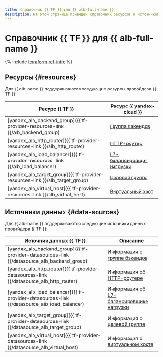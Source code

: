 ```yaml
---
title: Справочник {{ TF }} для {{ alb-full-name }}
description: На этой странице приведен справочник ресурсов и источников данных провайдера {{ TF }}, которые поддерживаются для сервиса {{ alb-name }}.
---
```


# Справочник {{ TF }} для {{ alb-full-name }}

{% include [terraform-ref-intro](../_includes/terraform-ref-intro.md) %}

## Ресурсы {#resources}

Для {{ alb-name }} поддерживаются следующие ресурсы провайдера {{ TF }}:

| **Ресурс {{ TF }}** | **Ресурс {{ yandex-cloud }}** |
| --- | --- |
| [yandex_alb_backend_group]({{ tf-provider-resources-link }}/alb_backend_group) | [Группа бэкендов](./concepts/backend-group.md) |
| [yandex_alb_http_router]({{ tf-provider-resources-link }}/alb_http_router) | [HTTP-роутер](./concepts/http-router.md) |
| [yandex_alb_load_balancer]({{ tf-provider-resources-link }}/alb_load_balancer) | [L7-балансировщик нагрузки](./concepts/application-load-balancer.md) |
| [yandex_alb_target_group]({{ tf-provider-resources-link }}/alb_target_group) | [Целевая группа](./concepts/target-group.md) |
| [yandex_alb_virtual_host]({{ tf-provider-resources-link }}/alb_virtual_host) | [Виртуальный хост](./concepts/http-router.md#virtual-host) |

## Источники данных {#data-sources}

Для {{ alb-name }} поддерживаются следующие источники данных провайдера {{ TF }}:

| **Источник данных {{ TF }}** | **Описание** |
| --- | --- |
| [yandex_alb_backend_group]({{ tf-provider-datasources-link }}/datasource_alb_backend_group) | Информация о [группе бэкендов](./concepts/backend-group.md) |
| [yandex_alb_http_router]({{ tf-provider-datasources-link }}/datasource_alb_http_router) | Информация об [HTTP-роутере](./concepts/http-router.md) |
| [yandex_alb_load_balancer]({{ tf-provider-datasources-link }}/datasource_alb_load_balancer) | Информация об [L7-балансировщике нагрузки](./concepts/application-load-balancer.md) |
| [yandex_alb_target_group]({{ tf-provider-datasources-link }}/datasource_alb_target_group) | Информация о [целевой группе](./concepts/target-group.md) |
| [yandex_alb_virtual_host]({{ tf-provider-datasources-link }}/datasource_alb_virtual_host) | Информация о [виртуальном хосте](./concepts/http-router.md#virtual-host) |
